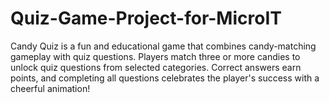 # Quiz-Game-Project-for-MicroIT
Candy Quiz is a fun and educational game that combines candy-matching gameplay with quiz questions. Players match three or more candies to unlock quiz questions from selected categories. Correct answers earn points, and completing all questions celebrates the player's success with a cheerful animation!
